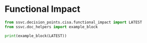 # Functional Impact

```python exec="true" idprefix=""
from ssvc.decision_points.cisa.functional_impact import LATEST
from ssvc.doc_helpers import example_block

print(example_block(LATEST))
```

